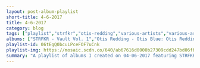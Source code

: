 ```yaml
---
layout: post-album-playlist
short-title: 4-6-2017
title: 4-6-2017
category: blog
tags: ["playlist","strfkr","otis-redding","various-artists","various-artists","blink-182","dr.-dog","various-artists","various-artists"]
albums: ["STRFKR - Vault Vol. 1","Otis Redding - Otis Blue: Otis Redding Sings Soul (Collector's Edition)","Various Artists - Quantic Presents... The World's Rarest Funk 45s","Various Artists - More Life","blink-182 - Parking Lot","blink-182 - Misery","Dr. Dog - Abandoned Mansion","Various Artists - Black America Again","Various Artists - AT.LONG.LAST.A"]
playlist-id: 06tEgQ0bcuLPceFOF7uCnk
playlist-img: https://mosaic.scdn.co/640/ab67616d0000b27309cdd247bd06fb04470aa4b8ab67616d0000b2734f0fd9dad63977146e685700ab67616d0000b27397bb905499206f3ae50ff367ab67616d0000b273bf0f55b85d7b6ef901a75987
summary: "A playlist of albums I created on 04-06-2017 featuring STRFKR, Otis Redding, Various Artists, Various Artists, blink-182, blink-182, Dr. Dog, Various Artists, and Various Artists."
---
```

